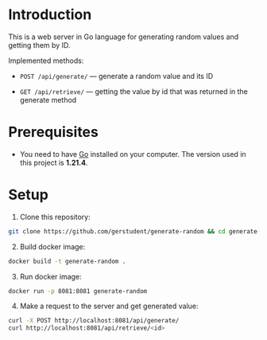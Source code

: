 # Introduction

This is a web server in Go language for generating random values ​​and getting them by ID.

Implemented methods:
- `POST /api/generate/` — generate a random value and its ID

- `GET /api/retrieve/` — getting the value by id that was returned in the generate method

# Prerequisites

- You need to have [Go](https://golang.org/dl/) installed on your computer. The version used in this project is **1.21.4**.

# Setup

1. Clone this repository:

```bash
git clone https://github.com/gerstudent/generate-random && cd generate-random
```

2. Build docker image:

```bash
docker build -t generate-random .
```

3. Run docker image:

```bash
docker run -p 8081:8081 generate-random
```

4. Make a request to the server and get generated value:

```bash
curl -X POST http://localhost:8081/api/generate/
curl http://localhost:8081/api/retrieve/<id>
```